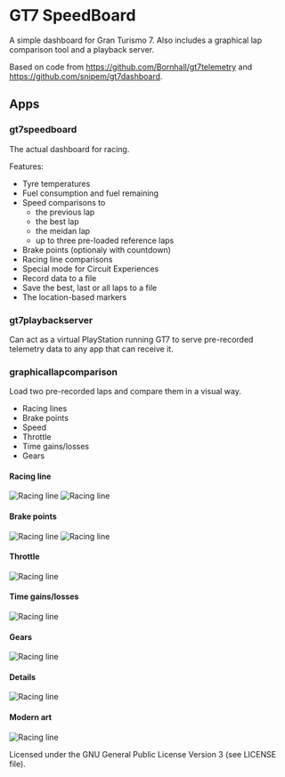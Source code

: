 # GT7 SpeedBoard
A simple dashboard for Gran Turismo 7. Also includes a graphical lap comparison tool and a playback server.

Based on code from https://github.com/Bornhall/gt7telemetry and https://github.com/snipem/gt7dashboard.

## Apps

### gt7speedboard

The actual dashboard for racing. 

Features:

- Tyre temperatures
- Fuel consumption and fuel remaining
- Speed comparisons to 
    - the previous lap
    - the best lap
    - the meidan lap
    - up to three pre-loaded reference laps
- Brake points (optionaly with countdown)
- Racing line comparisons
- Special mode for Circuit Experiences
- Record data to a file
- Save the best, last or all laps to a file
- The location-based markers

### gt7playbackserver

Can act as a virtual PlayStation running GT7 to serve pre-recorded telemetry data to any app that can receive it.

### graphicallapcomparison

Load two pre-recorded laps and compare them in a visual way.

- Racing lines
- Brake points
- Speed
- Throttle
- Time gains/losses
- Gears

#### Racing line
![Racing line](doc/raceline.png)
![Racing line](doc/raceline2.png)
#### Brake points
![Racing line](doc/brakepoints.png)
![Racing line](doc/timeatbrakepoints.png)
#### Throttle
![Racing line](doc/throttle.png)
#### Time gains/losses
![Racing line](doc/timegains.png)
#### Gears
![Racing line](doc/gearpoints.png)
#### Details
![Racing line](doc/details.png)
#### Modern art
![Racing line](doc/modernart.png)


Licensed under the GNU General Public License Version 3 (see LICENSE file).
